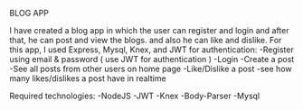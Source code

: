 BLOG APP 

I have created a blog app in which the user can register and login and after that, he can post and view the blogs. and also he can like and dislike. For this app, I used Express, Mysql, Knex, and JWT for authentication:
  -Register using email & password ( use JWT for authentication )
  -Login
  -Create a post
  -See all posts from other users on home page
  -Like/Dislike a post
  -see how many likes/dislikes a post have in realtime

Required technologies:
  -NodeJS
  -JWT
  -Knex
  -Body-Parser
  -Mysql